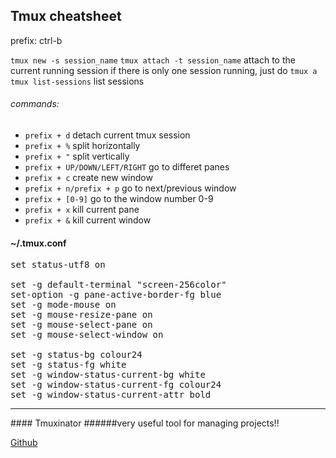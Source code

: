 ## Tmux cheatsheet

prefix: ctrl-b

`tmux new -s session_name`
`tmux attach -t session_name` attach to the current running session
if there is only one session running, just do `tmux a`
`tmux list-sessions` list sessions


###### commands: 
* `prefix + d` detach current tmux session
* `prefix + %` split horizontally
* `prefix + "` split vertically
* `prefix + UP/DOWN/LEFT/RIGHT` go to differet panes
* `prefix + c` create new window
* `prefix + n/prefix + p` go to next/previous window
* `prefix + [0-9]` go to the window number 0-9
* `prefix + x` kill current pane
* `prefix + &` kill current window


#### ~/.tmux.conf
<pre>
set status-utf8 on

set -g default-terminal "screen-256color"
set-option -g pane-active-border-fg blue
set -g mode-mouse on
set -g mouse-resize-pane on
set -g mouse-select-pane on
set -g mouse-select-window on

set -g status-bg colour24
set -g status-fg white
set -g window-status-current-bg white
set -g window-status-current-fg colour24
set -g window-status-current-attr bold
</pre>


<hr />
#### Tmuxinator
######very useful tool for managing projects!!

[Github](https://github.com/tmuxinator/tmuxinator)
